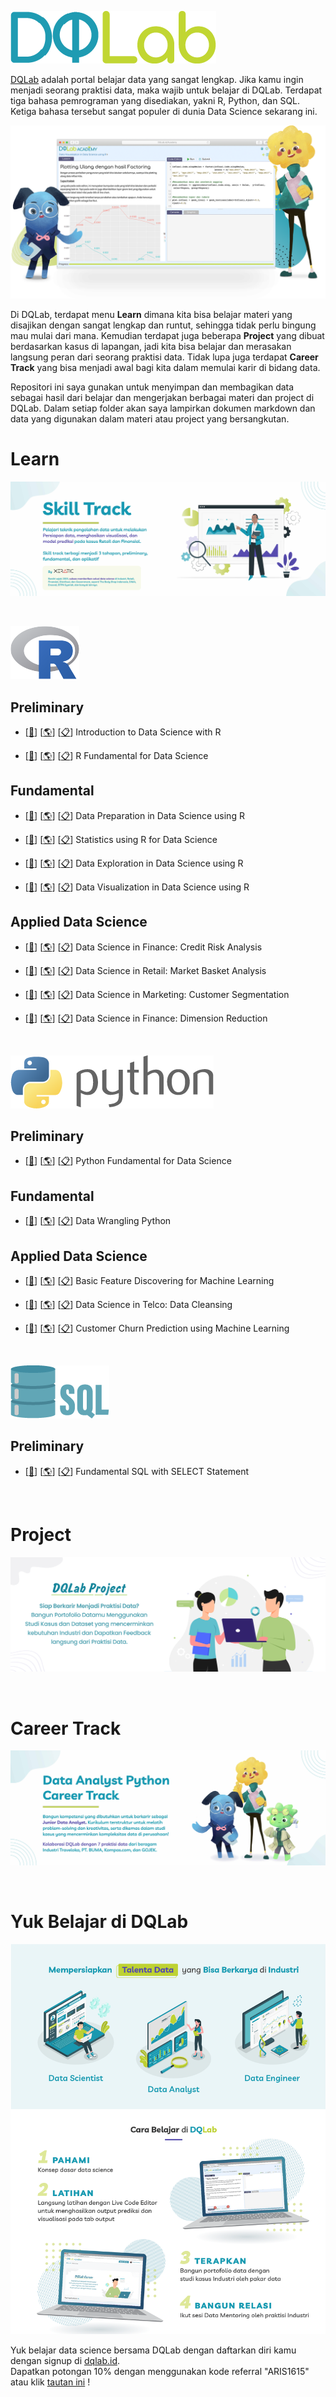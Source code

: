 ![DQlab](README/DQ_Lab2.png)

[DQLab](https://academy.dqlab.id/main/module) adalah portal belajar data yang sangat lengkap. Jika kamu ingin menjadi seorang praktisi data, maka wajib untuk belajar di DQLab. Terdapat tiga bahasa pemrograman yang disediakan, yakni R, Python, dan SQL. Ketiga bahasa tersebut sangat populer di dunia Data Science sekarang ini.

![Hal](README/hal.png)

Di DQLab, terdapat menu **Learn** dimana kita bisa belajar materi yang disajikan dengan sangat lengkap dan runtut, sehingga tidak perlu bingung mau mulai dari mana. Kemudian terdapat juga beberapa **Project** yang dibuat berdasarkan kasus di lapangan, jadi kita bisa belajar dan merasakan langsung peran dari seorang praktisi data. Tidak lupa juga terdapat **Career Track** yang bisa menjadi awal bagi kita dalam memulai karir di bidang data.

Repositori ini saya gunakan untuk menyimpan dan membagikan data sebagai hasil dari belajar dan mengerjakan berbagai materi dan project di DQLab. Dalam setiap folder akan saya lampirkan dokumen markdown dan data yang digunakan dalam materi atau project yang bersangkutan.

# Learn

![Learn](README/Learn.jpg)

<br />

![R](README/6.png)

## Preliminary

- [[🔗](#)] [[🌎](#)] [[📋](https://academy.dqlab.id/certificate/pdf/DQLABBGINRUSPHOS)] Introduction to Data Science with R

- [[🔗](#)] [[🌎](#)] [[📋](https://academy.dqlab.id/certificate/pdf/DQLABINTR1CLGENH)] R Fundamental for Data Science

## Fundamental

- [[🔗](#)] [[🌎](#)] [[📋](#)] Data Preparation in Data Science using R

- [[🔗](#)] [[🌎](#)] [[📋](#)] Statistics using R for Data Science

- [[🔗](#)] [[🌎](#)] [[📋](#)] Data Exploration in Data Science using R

- [[🔗](#)] [[🌎](#)] [[📋](#)] Data Visualization in Data Science using R

## Applied Data Science

- [[🔗](#)] [[🌎](#)] [[📋](#)] Data Science in Finance: Credit Risk Analysis

- [[🔗](#)] [[🌎](#)] [[📋](#)] Data Science in Retail: Market Basket Analysis

- [[🔗](#)] [[🌎](#)] [[📋](#)] Data Science in Marketing: Customer Segmentation

- [[🔗](#)] [[🌎](#)] [[📋](#)] Data Science in Finance: Dimension Reduction
  
<br />
    
![Python](README/5.png)

## Preliminary

- [[🔗](#)] [[🌎](#)] [[📋](https://academy.dqlab.id/certificate/pdf/DQLABINTP1EGGMDW)] Python Fundamental for Data Science

## Fundamental

- [[🔗](#)] [[🌎](#)] [[📋](https://academy.dqlab.id/certificate/pdf/DQLABDTWP1HCKQDN)] Data Wrangling Python

## Applied Data Science

- [[🔗](#)] [[🌎](#)] [[📋](https://academy.dqlab.id/certificate/pdf/DQLABFATPYWBWGKN)] Basic Feature Discovering for Machine Learning

- [[🔗](#)] [[🌎](#)] [[📋](https://academy.dqlab.id/certificate/pdf/DQLABAPL1%20BVFPEI)] Data Science in Telco: Data Cleansing

- [[🔗](#)] [[🌎](#)] [[📋](https://academy.dqlab.id/certificate/pdf/DQLABAPL2%20JGNGCK)] Customer Churn Prediction using Machine Learning

<br />

![SQL](README/4.png)

## Preliminary

- [[🔗](#)] [[🌎](#)] [[📋](https://academy.dqlab.id/certificate/pdf/DQLABSQLT1FLMKIW)] Fundamental SQL with SELECT Statement

<br />

# Project

![Project](README/Project.jpg)

<br />

# Career Track

![Career](README/Career.jpg)

<br />

# Yuk Belajar di DQLab

![Poster](README/Poster.png)

Yuk belajar data science bersama DQLab dengan daftarkan diri kamu dengan signup di [dqlab.id](dqlab.id).  
Dapatkan potongan 10% dengan menggunakan kode referral "ARIS1615" atau klik [tautan ini](https://dqlab.id/signup?referralCode=ARIS1615) !
